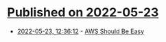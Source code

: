 # [Published on 2022-05-23](index.md)

* [2022-05-23, 12:36:12](https://news.ycombinator.com/item?id=31478189) - [AWS Should Be Easy](https://github.com/nathants/libaws)
